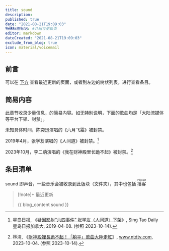 ```yaml
---
title: sound
description:
published: true
date: "2021-08-21T19:09:03"
特殊标签标记: #介绍与更新页
editor: markdown
dateCreated: "2021-08-21T19:09:03"
exclude_from_blog: true
icon: material/voicemail
---
```


## 前言

可以在 [下方](#条目清单) 查看最近更新的页面，或者到左边的树状列表，进行查看条目。

## 简易内容

此章节收录少量信息，的简易内容。如无特别说明，下面的歌曲均是「大陆流媒体等平台下架、封禁」。

未知具体时间，陈奕迅演唱的《六月飞霜》被封禁。

2019年4月，张学友演唱的《人间道》被封禁。[^55264]

[^55264]: 星岛日报, 《[疑因影射“六四事件” 张学友〈人间道〉下架](https://web.archive.org/web/20231014041231/https://www.singtao.ca/3355264/2019-04-08/post-疑因影射「六四事件」-張學友《人間道》下架/?variant=zh-cn)》, Sing Tao Daily 星岛日报加拿大, 2019-04-08. (参照 2023-10-14).

2023年10月，李二萌演唱的《我在财神殿里长跪不起》被封禁。[^98406]

[^98406]: 林清, 《[財神殿裡長跪不起！「躺平」歌曲大陸走紅](https://web.archive.org/web/20231014041800/https://www.ntdtv.com/b5/2023/10/03/a103798406.html)》, www.ntdtv.com, 2023-10-04. (参照 2023-10-14).

## 条目清单

sound 即声音，一些音乐会被收录到此版块（文件夹），其中也包括 <ruby>播客<rp>(</rp><rt>Podcast</rt><rp>)</rp></ruby>

> [!note]+ 最近更新
>
> {{ blog_content sound }}
